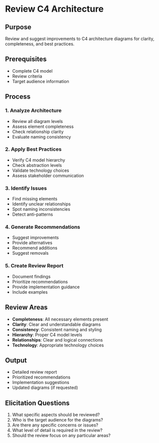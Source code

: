 # Review C4 Architecture

## Purpose

Review and suggest improvements to C4 architecture diagrams for clarity, completeness, and best practices.

## Prerequisites

- Complete C4 model
- Review criteria
- Target audience information

## Process

### 1. Analyze Architecture

- Review all diagram levels
- Assess element completeness
- Check relationship clarity
- Evaluate naming consistency

### 2. Apply Best Practices

- Verify C4 model hierarchy
- Check abstraction levels
- Validate technology choices
- Assess stakeholder communication

### 3. Identify Issues

- Find missing elements
- Identify unclear relationships
- Spot naming inconsistencies
- Detect anti-patterns

### 4. Generate Recommendations

- Suggest improvements
- Provide alternatives
- Recommend additions
- Suggest removals

### 5. Create Review Report

- Document findings
- Prioritize recommendations
- Provide implementation guidance
- Include examples

## Review Areas

- **Completeness**: All necessary elements present
- **Clarity**: Clear and understandable diagrams
- **Consistency**: Consistent naming and styling
- **Hierarchy**: Proper C4 model levels
- **Relationships**: Clear and logical connections
- **Technology**: Appropriate technology choices

## Output

- Detailed review report
- Prioritized recommendations
- Implementation suggestions
- Updated diagrams (if requested)

## Elicitation Questions

1. What specific aspects should be reviewed?
2. Who is the target audience for the diagrams?
3. Are there any specific concerns or issues?
4. What level of detail is required in the review?
5. Should the review focus on any particular areas?
